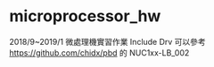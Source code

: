 # microprocessor_hw
2018/9~2019/1 微處理機實習作業
Include Drv 可以參考 https://github.com/chidx/pbd 的 NUC1xx-LB_002
